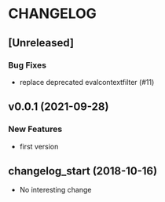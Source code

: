 # CHANGELOG

## [Unreleased]

### Bug Fixes

- replace deprecated evalcontextfilter (#11)

## v0.0.1 (2021-09-28)

### New Features

- first version

## changelog_start (2018-10-16)

- No interesting change


